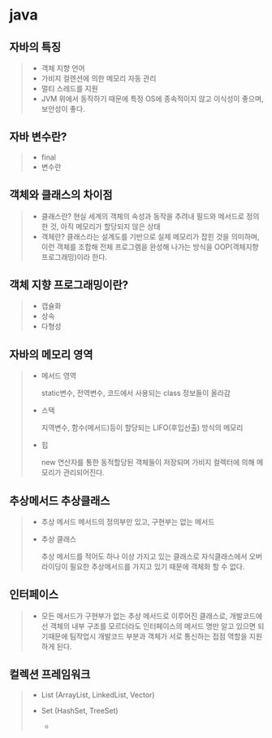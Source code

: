 # java

## 자바의 특징

> * 객체 지향 언어
> * 가비지 컬렌션에 의한 메모리 자동 관리
> * 멀티 스레드를 지원
> * JVM 위에서 동작하기 때문에 특정 OS에 종속적이지 않고 이식성이 좋으며, 보안성이 좋다.

## 자바 변수란?

> * final
> * 변수란

## 객체와 클래스의 차이점

> * 클래스란?  현실 세계의 객체의 속성과 동작을 추려내 필드와 메서드로 정의한 것, 아직 메모리가 할당되지 않은 상태
> * 객체란?  클래스라는 설계도를 기반으로 실제 메모리가 잡힌 것을 의미하며, 이런 객체를 조합해 전체 프로그램을 완성해 나가는 방식을 OOP\(객체지향 프로그래밍\)이라 한다.

## 객체 지향 프로그래밍이란?

> * 캡슐화
> * 상속
> * 다형성

## 자바의 메모리 영역

> * 메서드 영역 
>
>   static변수, 전역변수, 코드에서 사용되는 class 정보들이 올라감
>
> * 스택
>
>   지역변수, 함수\(메서드\)등이 할당되는 LIFO\(후입선출\) 방식의 메모리
>
> * 힙 
>
>   new 연산자를 통한 동적할당된 객체들이 저장되며 가비지 컬렉터에 의해 메모리가 관리되어진다.

## 추상메서드 추상클래스

> * 추상 메서드  메서드의 정의부만 있고, 구현부는 없는 메서드
> * 추상 클래스
>
>   추상 메서드를 적어도 하나 이상 가지고 있는 클래스로 자식클래스에서 오버라이딩이 필요한 추상메서드를 가지고 있기 때문에 객체화 할 수 없다.

## 인터페이스

> * 모든 메서드가 구현부가 없는 추상 메서드로 이루어진 클래스로, 개발코드에선 객체의 내부 구조를 모르더라도 인터페이스의 메서드 명만 알고 있으면 되기때문에 팀작업시 개발코드 부분과 객체가 서로 통신하는 접점 역할을 지원하게 된다.

## 컬렉션 프레임워크

> * List \(ArrayList, LinkedList, Vector\)
> * Set \(HashSet, TreeSet\)
>
>   -


